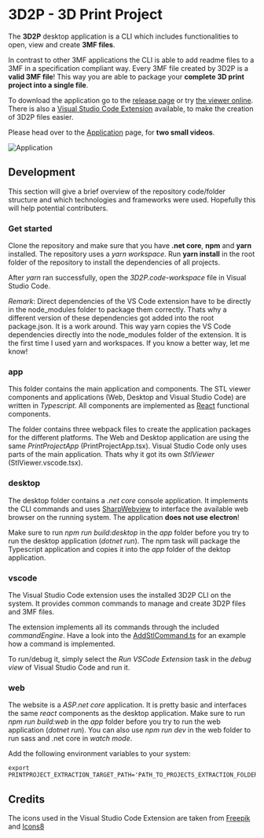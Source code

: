 # 3D2P - 3D Print Project

The **3D2P** desktop application is a CLI which includes functionalities to open, view and create **3MF files**.

In contrast to other 3MF applications the CLI is able to add readme files to a 3MF in a specification compliant way. Every 3MF file created by 3D2P is a **valid 3MF file**! 
This way you are able to package your **complete 3D print project into a single file**.

To download the application go to the [release page](https://github.com/geaz/3D2P-3DPrintProject/releases) or try [the viewer online](https://3d2p.net). There is also a [Visual Studio Code Extension](https://marketplace.visualstudio.com/items?itemName=3d2p.vscode) available, to make the creation of 3D2P files easier.

Please head over to the [Application](https://3d2p.net/Application) page, for **two small videos**.

![Application](https://github.com/geaz/3D2P-3DPrintProject/raw/feature-cli/src/web/wwwroot/videos/app-poster.png)

## Development

This section will give a brief overview of the repository code/folder structure and which technologies and frameworks were used. Hopefully this will help potential contributers.

### Get started

Clone the repository and make sure that you have **.net core**, **npm** and **yarn** installed. The repository uses a *yarn workspace*. Run **yarn install** in the root folder of the repository to install the dependencies of all projects.

After *yarn* ran successfully, open the *3D2P.code-workspace* file in Visual Studio Code.

*Remark*: Direct dependencies of the VS Code extension have to be directly in the node_modules folder to package them correctly. Thats why a different version of these dependencies got added into the root package.json. It is a work around. This way yarn copies the VS Code dependencies directly into the node_modules folder of the extension. It is the first time I used yarn and workspaces. If you know a better way, let me know!

### app

This folder contains the main application and components. The STL viewer components and applications (Web, Desktop and Visual Studio Code) are written in *Typescript*. All components are implemented as [React](https://reactjs.org/) functional components.

The folder contains three webpack files to create the application packages for the different platforms. The Web and Desktop application are using the same *PrintProjectApp* (PrintProjectApp.tsx). Visual Studio Code only uses parts of the main application. Thats why it got its own *StlViewer* (StlViewer.vscode.tsx).

### desktop

The desktop folder contains a *.net core* console application. It implements the CLI commands and uses [SharpWebview](https://github.com/geaz/sharpWebview) to interface the available web browser on the running system. The application **does not use electron**!

Make sure to run *npm run build:desktop* in the *app* folder before you try to run the desktop application (*dotnet run*). The npm task will package the Typescript application and copies it into the *app* folder of the dektop application.

### vscode

The Visual Studio Code extension uses the installed 3D2P CLI on the system. It provides common commands to manage and create 3D2P files and 3MF files.

The extension implements all its commands through the included *commandEngine*. Have a look into the [AddStlCommand.ts](https://github.com/geaz/3D2P-3DPrintProject/blob/feature-cli/src/vscode/src/vsc/commands/AddStlCommand.ts) for an example how a command is implemented. 

To run/debug it, simply select the *Run VSCode Extension* task in the *debug view* of Visual Studio Code and run it.

### web

The website is a *ASP.net core* application. It is pretty basic and interfaces the same *react* components as the desktop application. Make sure to run *npm run build:web* in the *app* folder before you try to run the web application (*dotnet run*). You can also use *npm run dev* in the web folder to run sass and .net core in *watch mode*.

Add the following environment variables to your system:

```
export PRINTPROJECT_EXTRACTION_TARGET_PATH='PATH_TO_PROJECTS_EXTRACTION_FOLDER'
```

## Credits

The icons used in the Visual Studio Code Extension are taken from [Freepik](https://www.flaticon.com/) and [Icons8](https://icons8.com/)